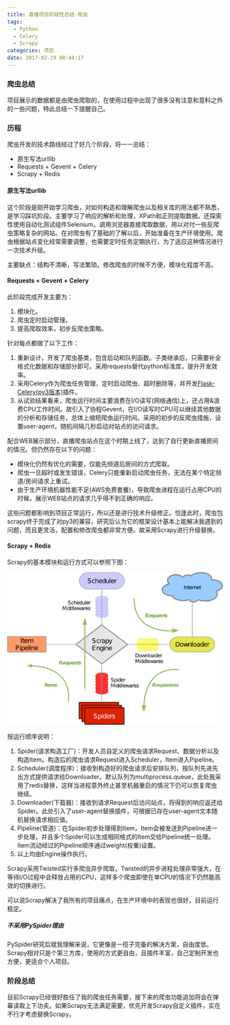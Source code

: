 ```yaml
---
title: 直播项目阶段性总结-爬虫
tags:
  - Python
  - Celery
  - Scrapy
categories: 项目
date: 2017-02-19 00:44:17
---
```


### 爬虫总结

项目展示的数据都是由爬虫爬取的，在使用过程中出现了很多没有注意和意料之外的一些问题，特此总结一下提醒自己。

### 历程

爬虫开发的技术路线经过了好几个阶段，将一一总结：

* 原生写法urllib
* Requests + Gevent + Celery
* Scrapy + Redis

<!-- more -->

#### 原生写法urllib

这个阶段是刚开始学习爬虫，对如何构造和理解爬虫以及相关库的用法都不熟悉，是学习踩坑阶段。主要学习了响应的解析和处理，XPath和正则提取数据。还探索性使用自动化测试组件Selenium，调用浏览器直接爬取数据，用以对付一些反爬虫策略复杂的网站。在对爬虫有了基础的了解以后，开始准备在生产环境使用。爬虫根据站点变化经常需要调整，也需要定时任务定期执行，为了适应这种情况进行一次技术升级。

主要缺点：结构不清晰，写法繁琐。修改爬虫的时候不方便，模块化程度不高。

#### Requests + Gevent + Celery

此阶段完成开发主要为：

1. 模块化。
1. 爬虫定时启动管理。
1. 提高爬取效率，初步反爬虫策略。

针对每点都做了以下工作：

1. 重新设计，开发了爬虫基类，包含启动和队列函数。子类继承后，只需要补全格式化数据和存储部分即可。采用requests替代python标准库，提升开发效率。
1. 采用Celery作为爬虫任务管理，定时启动爬虫、超时删除等，并开发[Flask-Celery(py3版本)](https://github.com/taogeT/flask-celery)插件。
1. 从试验结果看来，爬虫运行时间主要浪费在I/O读写(网络通信)上，还占用&浪费CPU工作时间。故引入了协程Gevent，在I/O读写时CPU可以继续其他数据的分析和存储任务，总体上缩短爬虫运行时间。采用的初步的反爬虫措施，设置user-agent，随机间隔几秒启动对站点的访问请求。

配合WEB展示部分，直播爬虫站点在这个时期上线了，达到了自行更新直播房间的情况。但仍然存在以下的问题：

* 模块化仍然有优化的需要，仅能先频道后房间的方式爬取。
* 爬虫一旦超时或发生错误，Celery只能重新启动爬虫任务，无法在某个特定频道/房间请求上重试。
* 由于生产环境机器性能不足(AWS免费套餐)，导致爬虫进程在运行占用CPU的时候，展示WEB站点的请求几乎得不到正确的响应。

这些问题都影响到项目正常运行，所以还是进行技术升级修正。恰逢此时，爬虫包scrapy终于完成了对py3的兼容，研究后认为它的框架设计基本上能解决我遇到的问题，而且更灵活，配置和修改爬虫都非常方便。故采用Scrapy进行升级替换。

#### Scrapy + Redis

Scrapy的基本模块和运行方式可以参照下图：

![architecture](/images/scrapy-architecture.png)

按运行顺序说明：

1. Spider(请求构造工厂)：开发人员自定义的爬虫请求Request、数据分析以及构造Item。构造后的爬虫请求Request进入Scheduler，Item进入Pipeline。
1. Scheduler(调度程序)：接收到构造好的爬虫请求后安排队列，按队列先进先出方式提供请求给Downloader。默认队列为multiprocess.queue，此处我采用了redis替换，这样当进程意外终止甚至机器重启的情况下仍可以恢复爬虫继续。
1. Downloader(下载器)：接收到请求Request后访问站点，将得到的响应返还给Spider。此处引入了user-agent替换插件，可根据已存在user-agent文本随机替换请求相应值。
1. Pipeline(管道)：在Spider初步处理得到Item，Item会被发送到Pipeline进一步处理，并且多个Spider可以生成相同格式的Item交给Pipeline统一处理。Item流动经过的Pipeline顺序通过weight(权重)设置。
1. 以上均由Engine操作执行。

Scrapy采用Twisted实行多爬虫异步爬取，Twisted的异步进程处理非常强大，在等待I/O过程中会释放占用的CPU，这样多个爬虫即使在单CPU的情况下仍然能高效的切换进行。

可以说Scrapy解决了我所有的项目痛点，在生产环境中的表现也很好，目前运行稳定。

##### 不采用PySpider理由

PySpider研究后就我理解来说，它更像是一揽子完备的解决方案，自由度低。Scrapy相对只是个第三方库，使用的方式更自由，且插件丰富，自己定制开发也方便，更适合个人项目。

### 阶段总结

目前Scrapy已经很好胜任了我的爬虫任务需要，接下来的爬虫功能追加将会在弹幕读取上下功夫。如果Scrapy无法满足需要，优先开发Scrapy自定义插件，实在不行才考虑替换Scrapy。

